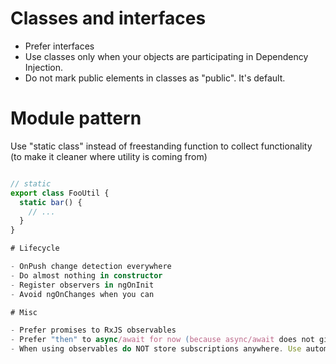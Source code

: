 
# Classes and interfaces

- Prefer interfaces
- Use classes only when your objects are participating in Dependency Injection.
- Do not mark public elements in classes as "public". It's default.

# Module pattern

Use "static class" instead of freestanding function to collect functionality (to make it cleaner where utility is coming from)

```typescript

// static
export class FooUtil {
  static bar() {
    // ...
  }
}

# Lifecycle

- OnPush change detection everywhere
- Do almost nothing in constructor
- Register observers in ngOnInit
- Avoid ngOnChanges when you can

# Misc

- Prefer promises to RxJS observables
- Prefer "then" to async/await for now (because async/await does not give perfect source maps)
- When using observables do NOT store subscriptions anywhere. Use automatic disposers


```



